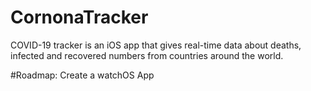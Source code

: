 # CornonaTracker
COVID-19 tracker is an iOS app that gives real-time data about deaths, infected and recovered numbers from countries around the world.

#Roadmap:
Create a watchOS App
